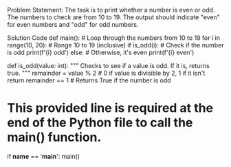Problem Statement:
The task is to print whether a number is even or odd. The numbers to check are from 10 to 19. The output should indicate "even" for even numbers and "odd" for odd numbers.

Solution Code
def main():
    # Loop through the numbers from 10 to 19
    for i in range(10, 20):  # Range 10 to 19 (inclusive)
        if is_odd(i):  # Check if the number is odd
            print(f'{i} odd')
        else:  # Otherwise, it's even
            print(f'{i} even')

def is_odd(value: int):
    """
    Checks to see if a value is odd. If it is, returns true.
    """
    remainder = value % 2  # 0 if value is divisible by 2, 1 if it isn't
    return remainder == 1  # Returns True if the number is odd

# This provided line is required at the end of the Python file to call the main() function.
if __name__ == '__main__':
    main()